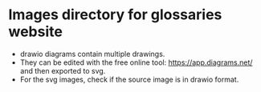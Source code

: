 # Images directory for glossaries website

* drawio diagrams contain multiple drawings.
* They can be edited with the free online tool: https://app.diagrams.net/ and then exported to svg.
* For the svg images, check if the source image is in drawio format.
